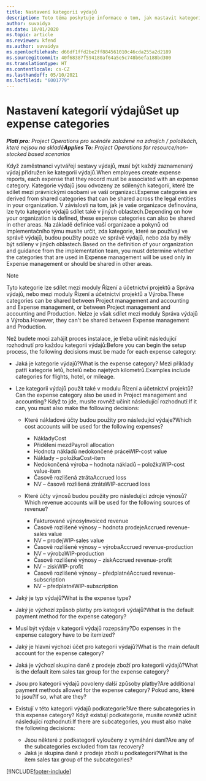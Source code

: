 ```yaml
---
title: Nastavení kategorií výdajů
description: Toto téma poskytuje informace o tom, jak nastavit kategorie výdajů a sdílené kategorie pro sestavy výdajů.
author: suvaidya
ms.date: 10/01/2020
ms.topic: article
ms.reviewer: kfend
ms.author: suvaidya
ms.openlocfilehash: d66df1ffd2be2ff884561010c46cda255a2d2189
ms.sourcegitcommit: 40f68387f594180af64a5e5c748b6efa188bd300
ms.translationtype: HT
ms.contentlocale: cs-CZ
ms.lasthandoff: 05/10/2021
ms.locfileid: "6001779"
---
```

# <a name="set-up-expense-categories"></a><span data-ttu-id="daeb1-103">Nastavení kategorií výdajů</span><span class="sxs-lookup"><span data-stu-id="daeb1-103">Set up expense categories</span></span>

<span data-ttu-id="daeb1-104">_**Platí pro:** Project Operations pro scénáře založené na zdrojích / položkách, které nejsou na skladě_</span><span class="sxs-lookup"><span data-stu-id="daeb1-104">_**Applies To:** Project Operations for resource/non-stocked based scenarios_</span></span>

<span data-ttu-id="daeb1-105">Když zaměstnanci vytvářejí sestavy výdajů, musí být každý zaznamenaný výdaj přidružen ke kategorii výdajů.</span><span class="sxs-lookup"><span data-stu-id="daeb1-105">When employees create expense reports, each expense that they record must be associated with an expense category.</span></span> <span data-ttu-id="daeb1-106">Kategorie výdajů jsou odvozeny ze sdílených kategorií, které lze sdílet mezi právnickými osobami ve vaší organizaci.</span><span class="sxs-lookup"><span data-stu-id="daeb1-106">Expense categories are derived from shared categories that can be shared across the legal entities in your organization.</span></span> <span data-ttu-id="daeb1-107">V závislosti na tom, jak je vaše organizace definována, lze tyto kategorie výdajů sdílet také v jiných oblastech.</span><span class="sxs-lookup"><span data-stu-id="daeb1-107">Depending on how your organization is defined, these expense categories can also be shared in other areas.</span></span> <span data-ttu-id="daeb1-108">Na základě definice vaší organizace a pokynů od implementačního týmu musíte určit, zda kategorie, které se používají ve správě výdajů, budou použity pouze ve správě výdajů, nebo zda by měly být sdíleny v jiných oblastech.</span><span class="sxs-lookup"><span data-stu-id="daeb1-108">Based on the definition of your organization and guidance from the implementation team, you must determine whether the categories that are used in Expense management will be used only in Expense management or should be shared in other areas.</span></span>

> [!NOTE]
> <span data-ttu-id="daeb1-109">Tyto kategorie lze sdílet mezi moduly Řízení a účetnictví projektů a Správa výdajů, nebo mezi moduly Řízení a účetnictví projektů a Výroba.</span><span class="sxs-lookup"><span data-stu-id="daeb1-109">These categories can be shared between Project management and accounting and Expense management, or between Project management and accounting and Production.</span></span> <span data-ttu-id="daeb1-110">Nelze je však sdílet mezi moduly Správa výdajů a Výroba.</span><span class="sxs-lookup"><span data-stu-id="daeb1-110">However, they can't be shared between Expense management and Production.</span></span>

<span data-ttu-id="daeb1-111">Než budete moci zahájit proces instalace, je třeba učinit následující rozhodnutí pro každou kategorii výdajů:</span><span class="sxs-lookup"><span data-stu-id="daeb1-111">Before you can begin the setup process, the following decisions must be made for each expense category:</span></span>

- <span data-ttu-id="daeb1-112">Jaká je kategorie výdajů?</span><span class="sxs-lookup"><span data-stu-id="daeb1-112">What is the expense category?</span></span> <span data-ttu-id="daeb1-113">Mezi příklady patří kategorie letů, hotelů nebo najetých kilometrů.</span><span class="sxs-lookup"><span data-stu-id="daeb1-113">Examples include categories for flights, hotel, or mileage.</span></span>
- <span data-ttu-id="daeb1-114">Lze kategorii výdajů použít také v modulu Řízení a účetnictví projektů?</span><span class="sxs-lookup"><span data-stu-id="daeb1-114">Can the expense category also be used in Project management and accounting?</span></span> <span data-ttu-id="daeb1-115">Když to jde, musíte rovněž učinit následující rozhodnutí:</span><span class="sxs-lookup"><span data-stu-id="daeb1-115">If it can, you must also make the following decisions:</span></span>

    - <span data-ttu-id="daeb1-116">Které nákladové účty budou použity pro následující výdaje?</span><span class="sxs-lookup"><span data-stu-id="daeb1-116">Which cost accounts will be used for the following expenses?</span></span>

        - <span data-ttu-id="daeb1-117">Náklady</span><span class="sxs-lookup"><span data-stu-id="daeb1-117">Cost</span></span>
        - <span data-ttu-id="daeb1-118">Přidělení mezd</span><span class="sxs-lookup"><span data-stu-id="daeb1-118">Payroll allocation</span></span>
        - <span data-ttu-id="daeb1-119">Hodnota nákladů nedokončené práce</span><span class="sxs-lookup"><span data-stu-id="daeb1-119">WIP-cost value</span></span>
        - <span data-ttu-id="daeb1-120">Náklady – položka</span><span class="sxs-lookup"><span data-stu-id="daeb1-120">Cost-item</span></span>
        - <span data-ttu-id="daeb1-121">Nedokončená výroba – hodnota nákladů – položka</span><span class="sxs-lookup"><span data-stu-id="daeb1-121">WIP-cost value-item</span></span>
        - <span data-ttu-id="daeb1-122">Časově rozlišená ztráta</span><span class="sxs-lookup"><span data-stu-id="daeb1-122">Accrued loss</span></span>
        - <span data-ttu-id="daeb1-123">NV – časově rozlišená ztráta</span><span class="sxs-lookup"><span data-stu-id="daeb1-123">WIP-accrued loss</span></span>

    - <span data-ttu-id="daeb1-124">Které účty výnosů budou použity pro následující zdroje výnosů?</span><span class="sxs-lookup"><span data-stu-id="daeb1-124">Which revenue accounts will be used for the following sources of revenue?</span></span>

        - <span data-ttu-id="daeb1-125">Fakturované výnosy</span><span class="sxs-lookup"><span data-stu-id="daeb1-125">Invoiced revenue</span></span>
        - <span data-ttu-id="daeb1-126">Časově rozlišené výnosy – hodnota prodeje</span><span class="sxs-lookup"><span data-stu-id="daeb1-126">Accrued revenue-sales value</span></span>
        - <span data-ttu-id="daeb1-127">NV – prodej</span><span class="sxs-lookup"><span data-stu-id="daeb1-127">WIP-sales value</span></span>
        - <span data-ttu-id="daeb1-128">Časově rozlišené výnosy – výroba</span><span class="sxs-lookup"><span data-stu-id="daeb1-128">Accrued revenue-production</span></span>
        - <span data-ttu-id="daeb1-129">NV – výroba</span><span class="sxs-lookup"><span data-stu-id="daeb1-129">WIP-production</span></span>
        - <span data-ttu-id="daeb1-130">Časově rozlišené výnosy – zisk</span><span class="sxs-lookup"><span data-stu-id="daeb1-130">Accrued revenue-profit</span></span>
        - <span data-ttu-id="daeb1-131">NV – zisk</span><span class="sxs-lookup"><span data-stu-id="daeb1-131">WIP-profit</span></span>
        - <span data-ttu-id="daeb1-132">Časově rozlišené výnosy – předplatné</span><span class="sxs-lookup"><span data-stu-id="daeb1-132">Accrued revenue-subscription</span></span>
        - <span data-ttu-id="daeb1-133">NV – předplatné</span><span class="sxs-lookup"><span data-stu-id="daeb1-133">WIP-subscription</span></span>

- <span data-ttu-id="daeb1-134">Jaký je typ výdajů?</span><span class="sxs-lookup"><span data-stu-id="daeb1-134">What is the expense type?</span></span>
- <span data-ttu-id="daeb1-135">Jaký je výchozí způsob platby pro kategorii výdajů?</span><span class="sxs-lookup"><span data-stu-id="daeb1-135">What is the default payment method for the expense category?</span></span>
- <span data-ttu-id="daeb1-136">Musí být výdaje v kategorii výdajů rozepsány?</span><span class="sxs-lookup"><span data-stu-id="daeb1-136">Do expenses in the expense category have to be itemized?</span></span>
- <span data-ttu-id="daeb1-137">Jaký je hlavní výchozí účet pro kategorii výdajů?</span><span class="sxs-lookup"><span data-stu-id="daeb1-137">What is the main default account for the expense category?</span></span>
- <span data-ttu-id="daeb1-138">Jaká je výchozí skupina daně z prodeje zboží pro kategorii výdajů?</span><span class="sxs-lookup"><span data-stu-id="daeb1-138">What is the default item sales tax group for the expense category?</span></span>
- <span data-ttu-id="daeb1-139">Jsou pro kategorii výdajů povoleny další způsoby platby?</span><span class="sxs-lookup"><span data-stu-id="daeb1-139">Are additional payment methods allowed for the expense category?</span></span> <span data-ttu-id="daeb1-140">Pokud ano, které to jsou?</span><span class="sxs-lookup"><span data-stu-id="daeb1-140">If so, what are they?</span></span>
- <span data-ttu-id="daeb1-141">Existují v této kategorii výdajů podkategorie?</span><span class="sxs-lookup"><span data-stu-id="daeb1-141">Are there subcategories in this expense category?</span></span> <span data-ttu-id="daeb1-142">Když existují podkategorie, musíte rovněž učinit následující rozhodnutí:</span><span class="sxs-lookup"><span data-stu-id="daeb1-142">If there are subcategories, you must also make the following decisions:</span></span>

    - <span data-ttu-id="daeb1-143">Jsou některé z podkategorií vyloučeny z vymáhání daní?</span><span class="sxs-lookup"><span data-stu-id="daeb1-143">Are any of the subcategories excluded from tax recovery?</span></span>
    - <span data-ttu-id="daeb1-144">Jaká je skupina daně z prodeje zboží u podkategorií?</span><span class="sxs-lookup"><span data-stu-id="daeb1-144">What is the item sales tax group of the subcategories?</span></span>


[!INCLUDE[footer-include](../includes/footer-banner.md)]